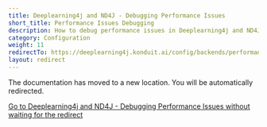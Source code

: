 ```yaml
---
title: Deeplearning4j and ND4J - Debugging Performance Issues
short_title: Performance Issues Debugging
description: How to debug performance issues in Deeplearning4j and ND4J
category: Configuration
weight: 11
redirectTo: https://deeplearning4j.konduit.ai/config/backends/performance-issues
layout: redirect
---
```


The documentation has moved to a new location. You will be automatically redirected.
            
[Go to Deeplearning4j and ND4J - Debugging Performance Issues without waiting for the redirect](https://deeplearning4j.konduit.ai/config/backends/performance-issues)

        